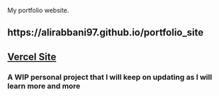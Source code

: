My portfolio website.
<h2>https://alirabbani97.github.io/portfolio_site</h2>

<h2><a href="https://aliparttwo.vercel.app/"> Vercel Site </a></h2>

<h3>A WIP personal project that I will keep on updating as I will learn more and more</h3>
